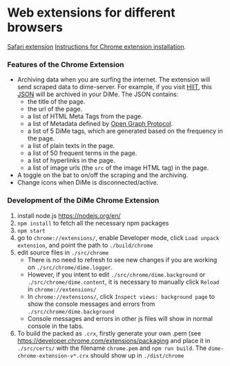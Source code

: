 # Web extensions for different browsers

[Safari extension](http://www.hiit.fi/g/reknow/software/DiMeTracker.safariextz)
[Instructions for Chrome extension installation](https://github.com/HIIT/dime-webextension/wiki/Chrome-extension).

### Features of the Chrome Extension

* Archiving data when you are surfing the internet. The extension will send scraped data to dime-server. For example, if you visit [HIIT](http://www.hiit.fi), this [JSON](https://github.com/chenhunghan/dime-webextension/blob/master/src/resources/hiit.json) will be archived in your DiMe. The JSON contains:
    * the title of the page.
    * the url of the page.
    * a list of HTML Meta Tags from the page.
    * a list of Metadata defined by [Open Graph Protocol](http://ogp.me/).
    * a list of 5 DiMe tags, which are generated based on the frequency in the page.
    * a list of plain texts in the page.
    * a list of 50 frequent terms in the page.
    * a list of hyperlinks in the page.
    * a list of image urls (the ``src`` of the image HTML tag) in the page.
* A toggle on the bat to on/off the scraping and the archiving.
* Change icons when DiMe is disconnected/active.
 
### Development of the DiMe Chrome Extension

1. install node.js <https://nodejs.org/en/>
2. ``npm install`` to fetch all the necessary npm packages
4. ``npm start``
5. go to ``chrome://extensions/``, enable Developer mode, click ``Load unpack extension``, and point the path to ``./build/chrome``
6. edit source files in ``./src/chrome``
    * There is no need to refresh to see new changes if you are working on ``./src/chrome/dime.logger``. 
    * However, if you intent to edit ``./src/chrome/dime.background`` or ``./src/chrome/dime.content``, it is necessary to manually click ``Reload`` in ``chrome://extensions/``
    * In ``chrome://extensions/``, click ``Inspect views: background page`` to show the console messages and errors from ``./src/chrome/dime.background``
    * Console messages and errors in other js files will show in normal console in the tabs.
7. To build the packed as ``.crx``, firstly generate your own .pem (see <https://developer.chrome.com/extensions/packaging> and place it in ``./src/certs/`` with the filename ``chrome.pem`` and ``npm run build``. The ``dime-chrome-extension-v*.crx`` should show up in ``./dist/chrome``


